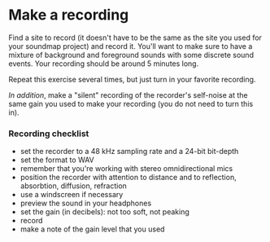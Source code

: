 # Make a recording

Find a site to record (it doesn't have to be the same as the site you used for your soundmap project) and record it. You'll want to make sure to have a mixture of background and foreground sounds with some discrete sound events. Your recording should be around 5 minutes long.

Repeat this exercise several times, but just turn in your favorite recording.

_In addition_, make a "silent" recording of the recorder's self-noise at the same gain you used to make your recording (you do not need to turn this in).


### Recording checklist
- set the recorder to a 48 kHz sampling rate and a 24-bit bit-depth
- set the format to WAV
- remember that you're working with stereo omnidirectional mics
- position the recorder with attention to distance and to reflection, absorbtion, diffusion, refraction
- use a windscreen if necessary
- preview the sound in your headphones
- set the gain (in decibels): not too soft, not peaking
- record
- make a note of the gain level that you used
